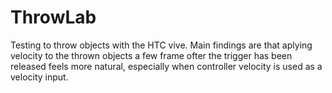 # ThrowLab
Testing to throw objects with the HTC vive. Main findings are that aplying velocity to the thrown objects a few frame ofter the trigger has been released feels more natural, especially when controller velocity is used as a velocity input.
